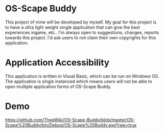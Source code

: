 # OS-Scape Buddy
This project of mine will be developed by myself. My goal for this project is to have a ultra light weight single application that can give the best experiences ingame, etc.. I'm always open to suggestions, changes, reports towards this project. I'd ask users to not claim their own copyrights for this application.

# Application Accessibility
This application is written in Visual Basic, which can be run on Windows OS. The application is single instanced which means users will not be able to open multiple application forms of OS-Scape Buddy.

# Demo

https://github.com/TheeWiki/OS-Scape-Buddy/blob/master/OS-Scape%20Buddy/bin/Debug/OS-Scape%20Buddy.exe?raw=true